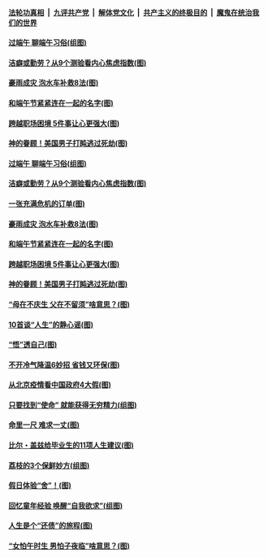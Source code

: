 

####  [法轮功真相](../../../../basic/blob/master/README.md?t=06251331) &nbsp;|&nbsp; [九评共产党](../../../../9ping.md/blob/master/README.md?t=06251331) &nbsp;|&nbsp; [解体党文化](../../../../jtdwh.md/blob/master/README.md?t=06251331)  &nbsp;|&nbsp; [共产主义的终极目的](../../../../gczydzjmd.md/blob/master/README.md?t=06251331) &nbsp;|&nbsp; [魔鬼在统治我们的世界](../../../../mgztzwmdsj.md/blob/master/README.md?t=06251331) 

#### [过端午 聊端午习俗(组图)](../pages/p8/937246.md?t=06251331) 

#### [洁癖或勤劳？从9个测验看内心焦虑指数(图)](../pages/p8/937558.md?t=06251331) 

#### [豪雨成灾 泡水车补救8法(图)](../pages/p8/937526.md?t=06251331) 

#### [和端午节紧紧连在一起的名字(图)](../pages/p8/937448.md?t=06251331) 

#### [跨越职场困境 5件事让心更强大(图)](../pages/p8/937375.md?t=06251331) 

#### [神的眷顾！美国男子打盹逃过死劫(图)](../pages/p8/936985.md?t=06251331) 

#### [过端午 聊端午习俗(组图)](../pages/p8/937246.md?t=06251331) 

#### [洁癖或勤劳？从9个测验看内心焦虑指数(图)](../pages/p8/937558.md?t=06251331) 

#### [一张充满危机的订单(图)](../pages/p8/936981.md?t=06251331) 

#### [豪雨成灾 泡水车补救8法(图)](../pages/p8/937526.md?t=06251331) 

#### [和端午节紧紧连在一起的名字(图)](../pages/p8/937448.md?t=06251331) 

#### [跨越职场困境 5件事让心更强大(图)](../pages/p8/937375.md?t=06251331) 

#### [神的眷顾！美国男子打盹逃过死劫(图)](../pages/p8/936985.md?t=06251331) 

#### [“母在不庆生 父在不留须”啥意思？(图)](../pages/p8/937234.md?t=06251331) 

#### [10首谈“人生”的静心谣(图)](../pages/p8/936965.md?t=06251331) 

#### [“悟”透自己(图)](../pages/p8/936972.md?t=06251331) 

#### [不开冷气降温6妙招 省钱又环保(图)](../pages/p8/937329.md?t=06251331) 

#### [从北京疫情看中国政府4大假(图)](../pages/p8/937196.md?t=06251331) 

#### [只要找到“使命” 就能获得无穷精力(组图)](../pages/p8/937159.md?t=06251331) 

#### [命里一尺 难求一丈(图)](../pages/p8/936782.md?t=06251331) 

#### [比尔・盖兹给毕业生的11项人生建议(图)](../pages/p8/936231.md?t=06251331) 

#### [荔枝的3个保鲜妙方(组图)](../pages/p8/936950.md?t=06251331) 

#### [假日体验“舍”！(图)](../pages/p8/937183.md?t=06251331) 

#### [回忆童年经验 唤醒“自我欲求”(组图)](../pages/p8/937082.md?t=06251331) 

#### [人生是个“还债”的旅程(图)](../pages/p8/936768.md?t=06251331) 

#### [“女怕午时生 男怕子夜临”啥意思？(图)](../pages/p8/937081.md?t=06251331) 

